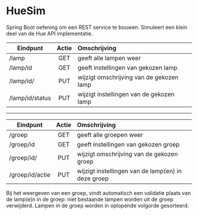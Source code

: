 # HueSim

Spring Boot oefening om een REST service te bouwen.
Simuleert een klein deel van de Hue API implementatie.

| Eindpunt | Actie | Omschrijving  |
| ---------|:-----:|:-------------|
| /lamp | GET | geeft alle lampen weer |
| /lamp/id | GET | geeft instellingen van gekozen lamp |
| /lamp/id/ | PUT |  wijzigt omschrijving van de gekozen lamp |
| /lamp/id/status | PUT |  wijzigt instellingen van de gekozen lamp |
---  
| Eindpunt | Actie | Omschrijving  |
| ---------|:-----:|:-------------|
| /groep | GET | geeft alle groepen weer |
| /groep/id | GET | geeft instellingen van gekozen groep |
| /groep/id/ | PUT |  wijzigt omschrijving van de gekozen groep |
| /groep/id/actie | PUT |  wijzigt instellingen van de lamp(en) in deze groep |

Bij het weergeven van een groep, vindt automatisch een validatie plaats van de lamp(e)n in de groep:
niet bestaande lampen worden uit de groep verwijderd.
Lampen in de groep worden in oplopende volgorde gesorteerd.
